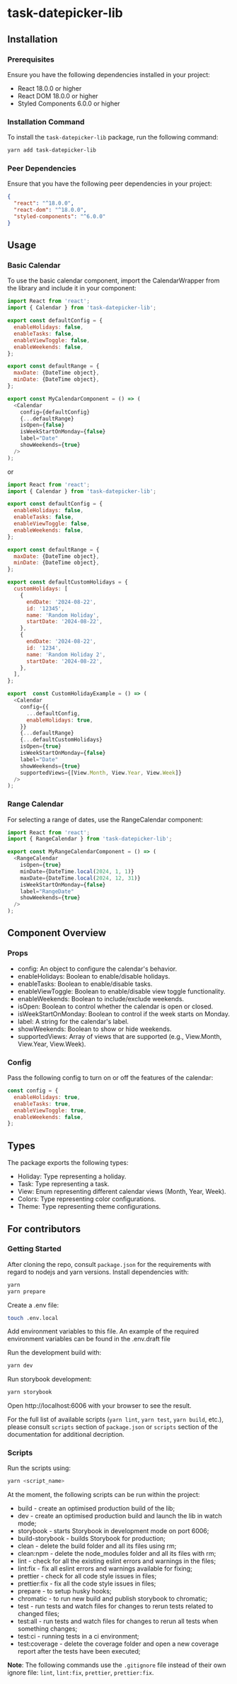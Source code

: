 # task-datepicker-lib

## Installation

### Prerequisites

Ensure you have the following dependencies installed in your project:

- React 18.0.0 or higher
- React DOM 18.0.0 or higher
- Styled Components 6.0.0 or higher

### Installation Command

To install the `task-datepicker-lib` package, run the following command:

```bash
yarn add task-datepicker-lib
```

### Peer Dependencies

Ensure that you have the following peer dependencies in your project:

```json
{
  "react": "^18.0.0",
  "react-dom": "^18.0.0",
  "styled-components": "^6.0.0"
}
```

## Usage

### Basic Calendar

To use the basic calendar component, import the CalendarWrapper from the library and include it in your component:

```js
import React from 'react';
import { Calendar } from 'task-datepicker-lib';

export const defaultConfig = {
  enableHolidays: false,
  enableTasks: false,
  enableViewToggle: false,
  enableWeekends: false,
};

export const defaultRange = {
  maxDate: {DateTime object},
  minDate: {DateTime object},
};

export const MyCalendarComponent = () => (
  <Calendar
    config={defaultConfig}
    {...defaultRange}
    isOpen={false}
    isWeekStartOnMonday={false}
    label="Date"
    showWeekends={true}
  />
);
```

or

```js
import React from 'react';
import { Calendar } from 'task-datepicker-lib';

export const defaultConfig = {
  enableHolidays: false,
  enableTasks: false,
  enableViewToggle: false,
  enableWeekends: false,
};

export const defaultRange = {
  maxDate: {DateTime object},
  minDate: {DateTime object},
};

export const defaultCustomHolidays = {
  customHolidays: [
    {
      endDate: '2024-08-22',
      id: '12345',
      name: 'Random Holiday',
      startDate: '2024-08-22',
    },
    {
      endDate: '2024-08-22',
      id: '1234',
      name: 'Random Holiday 2',
      startDate: '2024-08-22',
    },
  ],
};

export  const CustomHolidayExample = () => (
  <Calendar
    config={{
      ...defaultConfig,
      enableHolidays: true,
    }}
    {...defaultRange}
    {...defaultCustomHolidays}
    isOpen={true}
    isWeekStartOnMonday={false}
    label="Date"
    showWeekends={true}
    supportedViews={[View.Month, View.Year, View.Week]}
  />
);
```

### Range Calendar

For selecting a range of dates, use the RangeCalendar component:

```js
import React from 'react';
import { RangeCalendar } from 'task-datepicker-lib';

export const MyRangeCalendarComponent = () => (
  <RangeCalendar
    isOpen={true}
    minDate={DateTime.local(2024, 1, 1)}
    maxDate={DateTime.local(2024, 12, 31)}
    isWeekStartOnMonday={false}
    label="RangeDate"
    showWeekends={true}
  />
);
```

## Component Overview

### Props

- config: An object to configure the calendar's behavior.
- enableHolidays: Boolean to enable/disable holidays.
- enableTasks: Boolean to enable/disable tasks.
- enableViewToggle: Boolean to enable/disable view toggle functionality.
- enableWeekends: Boolean to include/exclude weekends.
- isOpen: Boolean to control whether the calendar is open or closed.
- isWeekStartOnMonday: Boolean to control if the week starts on Monday.
- label: A string for the calendar's label.
- showWeekends: Boolean to show or hide weekends.
- supportedViews: Array of views that are supported (e.g., View.Month, View.Year, View.Week).

### Config

Pass the following config to turn on or off the features of the calendar:

```js
const config = {
  enableHolidays: true,
  enableTasks: true,
  enableViewToggle: true,
  enableWeekends: false,
};
```

## Types

The package exports the following types:

- Holiday: Type representing a holiday.
- Task: Type representing a task.
- View: Enum representing different calendar views (Month, Year, Week).
- Colors: Type representing color configurations.
- Theme: Type representing theme configurations.

## For contributors

### Getting Started

After cloning the repo, consult `package.json` for the requirements with regard to nodejs and yarn versions.
Install dependencies with:

```bash
yarn
yarn prepare
```

Create a .env file:

```bash
touch .env.local
```

Add environment variables to this file. An example of the required environment variables can be found in the .env.draft file

Run the development build with:

```bash
yarn dev
```

Run storybook development:

```bash
yarn storybook
```

Open http://localhost:6006 with your browser to see the result.

For the full list of available scripts (`yarn lint`, `yarn test`, `yarn build`, etc.), please consult `scripts` section of `package.json` or `scripts` section of the documentation for additional decription.

### Scripts

Run the scripts using:

```bash
yarn <script_name>
```

At the moment, the following scripts can be run within the project:

- build - create an optimised production build of the lib;
- dev - create an optimised production build and launch the lib in watch mode;
- storybook - starts Storybook in development mode on port 6006;
- build-storybook - builds Storybook for production;
- clean - delete the build folder and all its files using rm;
- clean:npm - delete the node_modules folder and all its files with rm;
- lint - check for all the existing eslint errors and warnings in the files;
- lint:fix - fix all eslint errors and warnings available for fixing;
- prettier - check for all code style issues in files;
- prettier:fix - fix all the code style issues in files;
- prepare - to setup husky hooks;
- chromatic - to run new build and publish storybook to chromatic;
- test - run tests and watch files for changes to rerun tests related to changed files;
- test:all - run tests and watch files for changes to rerun all tests when something changes;
- test:ci - running tests in a ci environment;
- test:coverage - delete the coverage folder and open a new coverage report after the tests have been executed;

**Note**: The following commands use the `.gitignore` file instead of their own ignore file: `lint`, `lint:fix`, `prettier`, `prettier:fix`.
